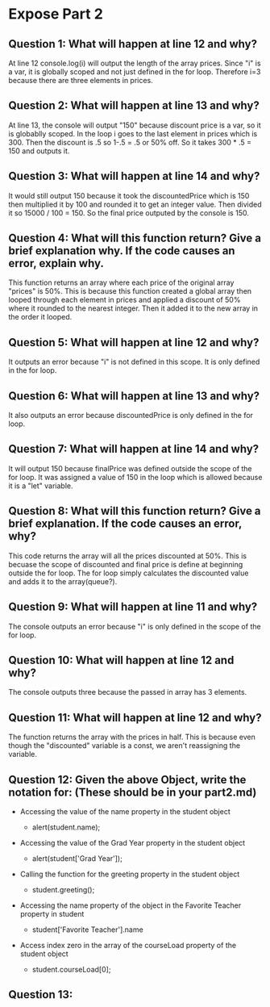 # Expose Part 2

## Question 1: What will happen at line 12 and why?
At line 12 console.log(i) will output the length of the array prices. Since "i" is a var, it is globally scoped and not just defined in the for loop. Therefore i=3 because there are three elements in prices.

## Question 2: What will happen at line 13 and why?
At line 13, the console will output "150" because discount price is a var, so it is globablly scoped. In the loop i goes to the last element in prices which is 300. Then the discount is .5 so 1-.5 = .5 or 50% off. So it takes 300 * .5 = 150 and outputs it.

## Question 3: What will happen at line 14 and why?
It would still output 150 because it took the discountedPrice which is 150 then multiplied it by 100 and rounded it to get an integer value. Then divided it so 15000 / 100 = 150. So the final price outputed by the console is 150.

## Question 4: What will this function return? Give a brief explanation why. If the code causes an error, explain why.
This function returns an array where each price of the original array "prices" is 50%. This is because this function created a global array then looped through each element in prices and applied a discount of 50% where it rounded to the nearest integer. Then it added it to the new array in the order it looped.

## Question 5: What will happen at line 12 and why? 
It outputs an error because "i" is not defined in this scope. It is only defined in the for loop.

## Question 6: What will happen at line 13 and why? 
It also outputs an error because discountedPrice is only defined in the for loop. 

## Question 7: What will happen at line 14 and why? 
It will output 150 because finalPrice was defined outside the scope of the for loop. It was assigned a value of 150 in the loop which is allowed because it is a "let" variable.

## Question 8: What will this function return? Give a brief explanation. If the code causes an error, why?
This code returns the array will all the prices discounted at 50%. This is becuase the scope of discounted and final price is define at beginning outside the for loop. The for loop simply calculates the discounted value and adds it to the array(queue?). 

## Question 9: What will happen at line 11 and why?
The console outputs an error because "i" is only defined in the scope of the for loop.

## Question 10: What will happen at line 12 and why?
The console outputs three because the passed in array has 3 elements.

## Question 11: What will happen at line 12 and why?
The function returns the array with the prices in half. This is because even though the "discounted" variable is a const, we aren't reassigning the variable. 

## Question 12: Given the above Object, write the notation for:  (These should be in your part2.md)
- Accessing the value of the name property in the student object
    - alert(student.name);

- Accessing the value of the Grad Year property in the student object
  - alert(student['Grad Year']);

- Calling the function for the greeting property in the student object
  - student.greeting();

- Accessing the name property of the object in the Favorite Teacher property in student
  - student['Favorite Teacher'].name

- Access index zero in the array of the courseLoad property of the student object
  - student.courseLoad[0];

## Question 13: 